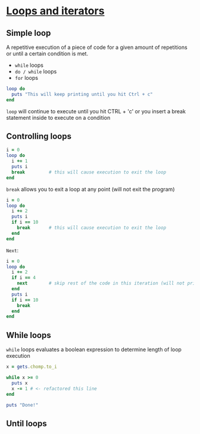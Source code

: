 # [Loops and iterators](https://launchschool.com/books/ruby/read/loops_iterators)

## Simple loop

A repetitive execution of a piece of code for a given amount of repetitions or until a certain condition is met.

* ```while``` loops
* ```do / while``` loops
* ```for``` loops

```ruby
loop do
  puts "This will keep printing until you hit Ctrl + c"
end
```

```loop``` will continue to execute until you hit CTRL + 'c' or you insert a break statement inside to execute on a condition

## Controlling loops

```ruby
i = 0
loop do
  i += 1
  puts i
  break         # this will cause execution to exit the loop
end
```

```break``` allows you to exit a loop at any point (will not exit the program)
```ruby
i = 0
loop do
  i += 2
  puts i
  if i == 10
    break       # this will cause execution to exit the loop
  end
end
```

```Next```:
```ruby
i = 0
loop do
  i += 2
  if i == 4
    next        # skip rest of the code in this iteration (will not print 4)
  end
  puts i
  if i == 10
    break
  end
end
```

## While loops

```while``` loops evaluates a boolean expression to determine length of loop execution

```ruby
x = gets.chomp.to_i

while x >= 0
  puts x
  x -= 1 # <- refactored this line
end

puts "Done!"
```

## Until loops